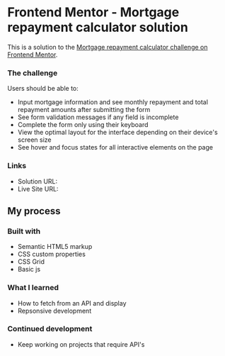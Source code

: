 # Frontend Mentor - Mortgage repayment calculator solution

This is a solution to the [Mortgage repayment calculator challenge on Frontend Mentor](https://www.frontendmentor.io/challenges/mortgage-repayment-calculator-Galx1LXK73).

### The challenge

Users should be able to:

- Input mortgage information and see monthly repayment and total repayment amounts after submitting the form
- See form validation messages if any field is incomplete
- Complete the form only using their keyboard
- View the optimal layout for the interface depending on their device's screen size
- See hover and focus states for all interactive elements on the page

### Links

- Solution URL:
- Live Site URL:

## My process

### Built with

- Semantic HTML5 markup
- CSS custom properties
- CSS Grid
- Basic js

### What I learned

- How to fetch from an API and display
- Repsonsive development

### Continued development

- Keep working on projects that require API's
